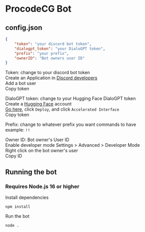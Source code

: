 # ProcodeCG Bot

## config.json
```json
{
	"token": "your discord bot token",
	"dialogpt_token": "your DialoGPT token",
	"prefix": "your prefix",
	"ownerID": "Bot owners user ID"
}
```

Token: change to your discord bot token <br />
Create an Application in [Discord developers](https://discord.com/developers/applications) <br />
Add a bot user <br />
Copy token

DialoGPT token: change to your Hugging Face DialoGPT token <br />
Create a [Hugging Face](https://huggingface.co/) account <br />
[Go here](https://huggingface.co/microsoft/DialoGPT-medium), click `Deploy`, and click `Accelerated Interface` <br />
Copy token

Prefix: change to whatever prefix you want commands to have <br />
example: `!!`

Owner ID: Bot owner's User ID <br />
Enable developer mode
Settings > Advanced > Developer Mode <br />
Right click on the bot owner's user <br />
Copy ID
## Running the bot
### Requires Node.js 16 or higher

Install dependencies
```
npm install
```
Run the bot
```
node .
```
